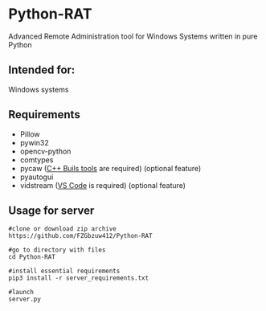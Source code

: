 # Python-RAT
Advanced Remote Administration tool for Windows Systems written in pure Python

## Intended for:
Windows systems

## Requirements
+ Pillow
+ pywin32
+ opencv-python
+ comtypes 
+ pycaw ([C++ Buils tools](https://visualstudio.microsoft.com/ru/visual-cpp-build-tools/) are required) (optional feature)
+ pyautogui
+ vidstream ([VS Code](https://code.visualstudio.com/) is required) (optional feature)

## Usage for server
```
#clone or download zip archive
https://github.com/FZGbzuw412/Python-RAT

#go to directory with files
cd Python-RAT 

#install essential requirements
pip3 install -r server_requirements.txt

#launch 
server.py
```

